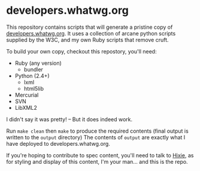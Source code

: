 # developers.whatwg.org

This repository contains scripts that will generate a pristine copy of [developers.whatwg.org](developers.whatwg.org). It uses a collection of arcane python scripts supplied by the W3C, and my own Ruby scripts that remove cruft. 

To build your own copy, checkout this repostory, you'll need:

* Ruby (any version)
  * bundler
* Python (2.4+)
  * lxml
  * html5lib
* Mercurial
* SVN
* LibXML2

I didn't say it was pretty! – But it does indeed work.

Run `make clean` then `make` to produce the required contents (final output is written to the `output` directory)
The contents of `output` are exactly what I have deployed to developers.whatwg.org.

If you're hoping to contribute to spec content, you'll need to talk to [Hixie](twitter.com/Hixie), as for styling and display of this content, I'm your man… and this is the repo.